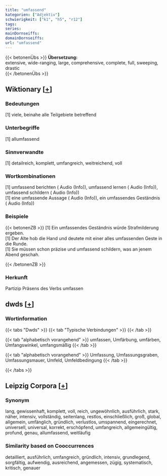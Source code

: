 ```yaml
---
title: "umfassend"
kategorien: ["Adjektiv"]
schwierigkeit: ["k1", "h5", "r12"]
tags:
series:
mainDornseiffs:
domainDornseiffs:
url: "umfassend"
---
```


{{< betonenÜbs >}}
**Übersetzung:**  
extensive, wide-ranging, large, comprehensive, complete, full, sweeping, drastic  
{{< /betonenÜbs >}}

## Wiktionary [[+](https://de.wiktionary.org/wiki/umfassend)]

### Bedeutungen
[1] viele, beinahe alle Teilgebiete betreffend  

### Unterbegriffe
[1] allumfassend  

### Sinnverwandte
[1] detailreich, komplett, umfangreich, weitreichend, voll  

### Wortkombinationen
[1] umfassend berichten ( Audio (Info)), umfassend lernen ( Audio (Info)), umfassend schildern ( Audio (Info))  
[1] eine umfassende Aussage ( Audio (Info)), ein umfassendes Geständnis ( Audio (Info))  

### Beispiele
{{< betonenZB >}}
[1] Ein umfassendes Geständnis würde Strafmilderung ergeben.  
[1] Der Alte hob die Hand und deutete mit einer alles umfassenden Geste in die Runde.  
[1] Sie müssen schon präzise und umfassend schildern, was an jenem Abend geschah.  

{{< /betonenZB >}}
### Herkunft
Partizip Präsens des Verbs umfassen  



## dwds [[+](https://www.dwds.de/wb/umfassend)]

### Wortinformation
{{< tabs "Dwds" >}}
{{< tab "Typische Verbindungen" >}}
{{< /tab >}}

{{< tab "alphabetisch vorangehend" >}}
umfassen, Umfärbung, umfärben, Umfangswinkel, umfangsmäßig
{{< /tab >}}

{{< tab "alphabetisch vorangehend" >}}
Umfassung, Umfassungsgraben, Umfassungsmauer, Umfeld, Umfeldbedingung
{{< /tab >}}

{{< /tabs >}}

## Leipzig Corpora [[+](https://corpora.uni-leipzig.de/en/res?word=umfassend&corpusId=deu_newscrawl-public_2018)]


### Synonym
lang, gewissenhaft, komplett, voll, reich, ungewöhnlich, ausführlich, stark, näher, intensiv, vollständig, seitenlang, restlos, einschließlich, groß, global, allgemein, umfänglich, gründlich, verlustlos, umspannend, eingerechnet, universell, universal, korrekt, erschöpfend, umfangreich, allgemeingültig, profund, genau, allumfassend, weitläufig


### Similarity based on Cooccurrences
detailliert, ausführlich, umfangreich, gründlich, intensiv, grundlegend, sorgfältig, aufwendig, ausreichend, angemessen, zügig, systematisch, kritisch, genauer

